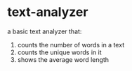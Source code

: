 # text-analyzer
a basic text analyzer that:
1. counts the number of words in a text
2. counts the unique words in it
3. shows the average word length
